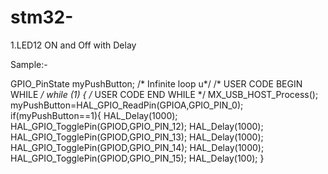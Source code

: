 # stm32-

1.LED12 ON and Off with Delay








Sample:-


   GPIO_PinState myPushButton;
  /* Infinite loop u*/
  /* USER CODE BEGIN WHILE */
  while (1)
  {
    /* USER CODE END WHILE */
    MX_USB_HOST_Process();
    myPushButton=HAL_GPIO_ReadPin(GPIOA,GPIO_PIN_0);
    if(myPushButton==1){
    	HAL_Delay(1000);
    	HAL_GPIO_TogglePin(GPIOD,GPIO_PIN_12);
    	HAL_Delay(1000);
    	HAL_GPIO_TogglePin(GPIOD,GPIO_PIN_13);
    	HAL_Delay(1000);
    	HAL_GPIO_TogglePin(GPIOD,GPIO_PIN_14);
    	HAL_Delay(1000);
    	HAL_GPIO_TogglePin(GPIOD,GPIO_PIN_15);
    	HAL_Delay(100);
    }



